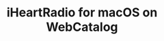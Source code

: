 ---
name: iHeartRadio
category: Music
title: iHeartRadio for macOS on WebCatalog
key: iheartradio
fullUrl: 'https://www.iheart.com/'
hostname: iheart.com

---